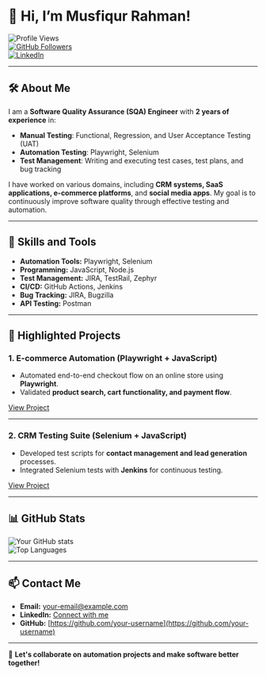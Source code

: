 # 👋 Hi, I’m Musfiqur Rahman! 

![Profile Views](https://komarev.com/ghpvc/?username=your-username&color=green)  
[![GitHub Followers](https://img.shields.io/github/followers/MusfiqurRahman12?style=social)](https://github.com/MusfiqurRahman12?tab=followers)  
[![LinkedIn](https://img.shields.io/badge/LinkedIn-Connect-blue?logo=linkedin)](www.linkedin.com/in/musfiqurrahmansqa)  

---

## 🛠️ **About Me**
I am a **Software Quality Assurance (SQA) Engineer** with **2 years of experience** in:  
- **Manual Testing**: Functional, Regression, and User Acceptance Testing (UAT)  
- **Automation Testing**: Playwright, Selenium  
- **Test Management**: Writing and executing test cases, test plans, and bug tracking

I have worked on various domains, including **CRM systems, SaaS applications, e-commerce platforms**, and **social media apps**. My goal is to continuously improve software quality through effective testing and automation.

---

## 🚀 **Skills and Tools**
- **Automation Tools:** Playwright, Selenium  
- **Programming:** JavaScript, Node.js  
- **Test Management:** JIRA, TestRail, Zephyr  
- **CI/CD:** GitHub Actions, Jenkins  
- **Bug Tracking:** JIRA, Bugzilla  
- **API Testing:** Postman

---

## 📂 **Highlighted Projects**
### 1. **E-commerce Automation (Playwright + JavaScript)**
- Automated end-to-end checkout flow on an online store using **Playwright**.
- Validated **product search, cart functionality, and payment flow**.

[View Project](https://github.com/your-username/ecommerce-automation)

---

### 2. **CRM Testing Suite (Selenium + JavaScript)**
- Developed test scripts for **contact management and lead generation** processes.
- Integrated Selenium tests with **Jenkins** for continuous testing.

[View Project](https://github.com/your-username/crm-automation)

---

## 📊 **GitHub Stats**

![Your GitHub stats](https://github-readme-stats.vercel.app/api?username=your-username&show_icons=true&theme=tokyonight)  
![Top Languages](https://github-readme-stats.vercel.app/api/top-langs/?username=your-username&layout=compact&theme=tokyonight)

---

## 📫 **Contact Me**
- **Email:** your-email@example.com  
- **LinkedIn:** [Connect with me](https://www.linkedin.com/in/your-linkedin-profile)  
- **GitHub:** [https://github.com/your-username](https://github.com/your-username)  

---

🌟 **Let's collaborate on automation projects and make software better together!**
